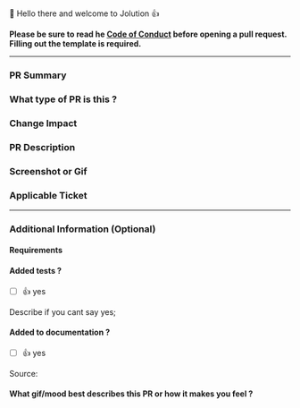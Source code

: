 👋 Hello there and welcome to Jolution 👍

**Please be sure to read he [Code of Conduct](https://github.com/jolution/.github/blob/main/CODE_OF_CONDUCT.md) before opening a pull request.**
**Filling out the template is required.**

<hr>

### PR Summary

<!--- Please write here the summary of your Ticket / PR. --->

### What type of PR is this ?

<!--
🍕 Feature
🐛 Bug Fix
📝 Documentation Update
🎨 Style
🧑‍💻 Code Refactor
🔥 Performance Improvements
✅ Test
🤖 Build
🔁 CI
📦 Chore (Release)
⏩ Revert
-->

### Change Impact

<!--
✔️ Low
⚠️ Moderate
🔥 High
-->

### PR Description

<!--
Description- Please do not leave this blank
This PR [adds/removes/fixes/replaces] the [feature/bug/etc].
--->

### Screenshot or Gif

<!-- If the changes are visual, add a screenshot or record a Gif. Delete this section if not applicable. --->

### Applicable Ticket

<!-- Cross-reference your Jira Ticket here. Use "Fixes #JIRA-KEY" or "Closes #JIRA-KEY" syntax and link to Jira Ticket.
https://docs.github.com/en/free-pro-team@latest/github/managing-your-work-on-github/linking-a-pull-request-to-an-issue#linking-a-pull-request-to-an-issue-using-a-keyword
e.g.: Fixes #[JOL-000](https://jiraURL.de/browse/JOL-000): optional description --->

<hr>

### Additional Information (Optional)

#### Requirements

<!--
e.g. NodeJS version, Angular version, etc.
"@angular/animations": "^16.0.3",
--->

#### Added tests ?

- [ ] 👍 yes

Describe if you cant say yes;

<!--
🙅 no, because they aren't needed
🙋 no, because I need help
💬 to be discussed
-->

#### Added to documentation ?

- [ ] 👍 yes

Source:

<!--
📜 [README.md](README.md)
📓 Confluence
🙅 no documentation needed
💬 to be discussed
📕 [Storybook](https://storybook.js.org/)
-->

<!-- #### Are there any post-deployment tasks we need to perform ? -->

#### What gif/mood best describes this PR or how it makes you feel ?

<!--
:godmode:
:suspect:
:rage1:
:rage2:
-->

<!-- https://chrome.google.com/webstore/detail/gifs-for-github/dkgjnpbipbdaoaadbdhpiokaemhlphep -->
